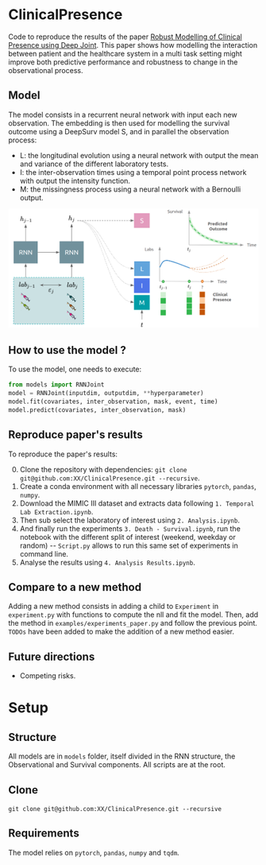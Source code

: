# ClinicalPresence
Code to reproduce the results of the paper [Robust Modelling of Clinical Presence using Deep Joint](). This paper shows how modelling the interaction between patient and the healthcare system in a multi task setting might improve both predictive performance and robustness to change in the observational process.

## Model
The model consists in a recurrent neural network with input each new observation. The embedding is then used for modelling the survival outcome using a DeepSurv model S, and in parallel the observation process:
- L: the longitudinal evolution using a neural network with output the mean and variance of the different laboratory tests.
- I: the inter-observation times using a temporal point process network with output the intensity function.
- M: the missingness process using a neural network with a Bernoulli output.

![Model](./images/model.png)

## How to use the model ?
To use the model, one needs to execute:
```python
from models import RNNJoint
model = RNNJoint(inputdim, outputdim, **hyperparameter)
model.fit(covariates, inter_observation, mask, event, time)
model.predict(covariates, inter_observation, mask)
```

## Reproduce paper's results
To reproduce the paper's results:

0. Clone the repository with dependencies: `git clone git@github.com:XX/ClinicalPresence.git --recursive`.
1. Create a conda environment with all necessary libraries `pytorch`, `pandas`, `numpy`.
2. Download the MIMIC III dataset and extracts data following `1. Temporal Lab Extraction.ipynb`.
3. Then sub select the laboratory of interest using `2. Analysis.ipynb`.
4. And finally run the experiments `3. Death - Survival.ipynb`, run the notebook with the different split of interest (weekend, weekday or random) -- `Script.py` allows to run this same set of experiments in command line.
5. Analyse the results using `4. Analysis Results.ipynb`.

## Compare to a new method
Adding a new method consists in adding a child to `Experiment` in `experiment.py` with functions to compute the nll and fit the model.
Then, add the method in `examples/experiments_paper.py` and follow the previous point. 
`TODOs` have been added to make the addition of a new method easier.

## Future directions
- Competing risks.

# Setup
## Structure
All models are in `models` folder, itself divided in the RNN structure, the Observational and Survival components. All scripts are at the root.

## Clone
```
git clone git@github.com:XX/ClinicalPresence.git --recursive
```

## Requirements
The model relies on `pytorch`, `pandas`, `numpy` and `tqdm`.  